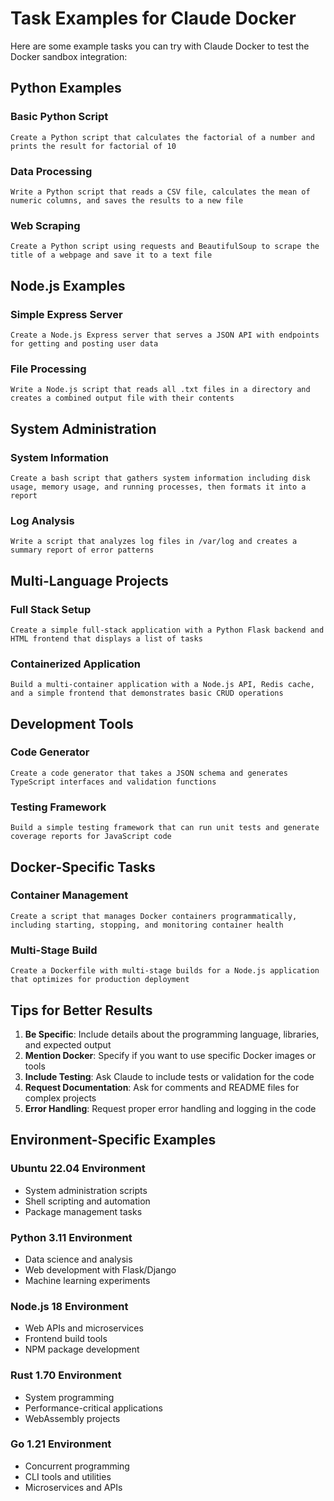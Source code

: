 # Task Examples for Claude Docker

Here are some example tasks you can try with Claude Docker to test the Docker sandbox integration:

## Python Examples

### Basic Python Script
```
Create a Python script that calculates the factorial of a number and prints the result for factorial of 10
```

### Data Processing
```
Write a Python script that reads a CSV file, calculates the mean of numeric columns, and saves the results to a new file
```

### Web Scraping
```
Create a Python script using requests and BeautifulSoup to scrape the title of a webpage and save it to a text file
```

## Node.js Examples

### Simple Express Server
```
Create a Node.js Express server that serves a JSON API with endpoints for getting and posting user data
```

### File Processing
```
Write a Node.js script that reads all .txt files in a directory and creates a combined output file with their contents
```

## System Administration

### System Information
```
Create a bash script that gathers system information including disk usage, memory usage, and running processes, then formats it into a report
```

### Log Analysis
```
Write a script that analyzes log files in /var/log and creates a summary report of error patterns
```

## Multi-Language Projects

### Full Stack Setup
```
Create a simple full-stack application with a Python Flask backend and HTML frontend that displays a list of tasks
```

### Containerized Application
```
Build a multi-container application with a Node.js API, Redis cache, and a simple frontend that demonstrates basic CRUD operations
```

## Development Tools

### Code Generator
```
Create a code generator that takes a JSON schema and generates TypeScript interfaces and validation functions
```

### Testing Framework
```
Build a simple testing framework that can run unit tests and generate coverage reports for JavaScript code
```

## Docker-Specific Tasks

### Container Management
```
Create a script that manages Docker containers programmatically, including starting, stopping, and monitoring container health
```

### Multi-Stage Build
```
Create a Dockerfile with multi-stage builds for a Node.js application that optimizes for production deployment
```

## Tips for Better Results

1. **Be Specific**: Include details about the programming language, libraries, and expected output
2. **Mention Docker**: Specify if you want to use specific Docker images or tools
3. **Include Testing**: Ask Claude to include tests or validation for the code
4. **Request Documentation**: Ask for comments and README files for complex projects
5. **Error Handling**: Request proper error handling and logging in the code

## Environment-Specific Examples

### Ubuntu 22.04 Environment
- System administration scripts
- Shell scripting and automation
- Package management tasks

### Python 3.11 Environment  
- Data science and analysis
- Web development with Flask/Django
- Machine learning experiments

### Node.js 18 Environment
- Web APIs and microservices
- Frontend build tools
- NPM package development

### Rust 1.70 Environment
- System programming
- Performance-critical applications
- WebAssembly projects

### Go 1.21 Environment
- Concurrent programming
- CLI tools and utilities
- Microservices and APIs